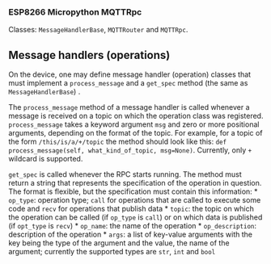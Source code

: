 ### ESP8266 Micropython MQTTRpc

Classes: `MessageHandlerBase`, `MQTTRouter` and `MQTTRpc`.


## Message handlers (operations)

On the device, one may define message handler (operation) classes that must implement a `process_message` and a `get_spec` method (the same as `MessageHandlerBase`) . 

The `process_message` method of a message handler is called whenever a message is received on a topic on which the operation class was registered.
`process_message` takes a keyword argument `msg` and zero or more positional arguments, depending on the format of the topic. 
For example, for a topic of the form `/this/is/a/+/topic` the method should look like this: `def process_message(self, what_kind_of_topic, msg=None)`.
Currently, only `+` wildcard is supported.

`get_spec` is called whenever the RPC starts running. The method must return a string that represents the specification of the operation in question. 
The format is flexible, but the specification must contain this information: 
    * `op_type`: operation type; `call` for operations that are called to execute some code and `recv` for operations that publish data
    * `topic`: the topic on which the operation can be called (if `op_type` is `call`) or on which data is published (if `opt_type` is `recv`)
    * `op_name`: the name of the operation
    * `op_description`: description of the operation
    * `args`: a list of key-value arguments with the key being the type of the argument and the value, the name of the argument; currently the supported types are `str`, `int` and `bool`

## 

